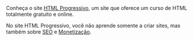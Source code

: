 




<!DOCTYPE html>
 
<html>
 <head>
      <meta name="description" content="Curso de HTML, CSS, SEO e Monetização! Online completo e gratuito">
      <meta name="keywords" content="HTML, CSS, SEO, Monetização, Curso, Apostila, Online, Grátis">
      <title> HTML Progressivo - Curso de HTML completo, online e gratuito </title>
 </head>
 
 <body> 
Conheça o site <a href="http://www.htmlprogressivo.net/">HTML Progressivo</a>, um site que oferece um curso de HTML totalmente gratuito e online. <p>
 
No site HTML Progressivo, você não aprende somente a criar sites, mas também sobre <a href="http://www.htmlprogressivo.net/p/seo-trabalhando-com-o-google.html">SEO</a> e <a href="http://www.htmlprogressivo.net/p/monetizacao-de-sites_12.html">Monetização</a>.
 </body>
</html>
